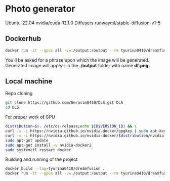 # Photo generator #
Ubuntu-22.04 nvidia/cuda-12.1.0
[Diffusers](https://huggingface.co/diffusers) [runwayml/stable-diffusion-v1-5](https://huggingface.co/runwayml/stable-diffusion-v1-5)
## Dockerhub ##
```bash
docker run -it --gpus all -v=./output:/output --rm tyurina0410/dreamfusion
```
You'll be asked for a phrase upon which the image will be generated.
Generated image will appear in the __./output__ folder with name __df.png__.


## Local machine ##
Repo cloning
```bash
git clone https://github.com/Gerasim0410/DLS.git DLS
cd DLS
```
For proper work of GPU
```bash
distribution=$(. /etc/os-release;echo $ID$VERSION_ID) && \
curl -s -L https://nvidia.github.io/nvidia-docker/gpgkey | sudo apt-key add - && \
curl -s -L https://nvidia.github.io/nvidia-docker/$distribution/nvidia-docker.list | sudo tee /etc/apt/sources.list.d/nvidia-docker.list
sudo apt-get update
sudo apt-get install -y nvidia-docker2
sudo systemctl restart docker
```
Building and running of the project 
```bash
docker build --tag=tyurina0410/dreamfusion .
docker run -it --gpus all -v=./output:/output --rm tyurina0410/dreamfusion
```
